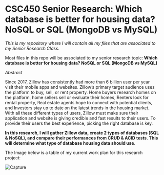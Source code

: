 # CSC450 Senior Research: Which database is better for housing data? NoSQL or SQL (MongoDB vs MySQL)

*This is my repository where I will contain all my files that are associated to my Senior Research Class.* 

Most files in this repo will be associated to my senior research topic: **Which database is better for housing data? NoSQL or SQL (MongoDB vs MySQL)**


*Abstract*

Since 2017, Zillow has consistently had more than 6 billion user per year visit their mobile apps and websites. Zillow’s primary target audience uses the platform to buy, sell, or rent property. Home buyers research homes on the platform, home sellers sell or evaluate their homes, Renters look for rental property, Real estate agents hope to connect with potential clients, and Investors stay up to date on the latest trends in the housing market. With all these different types of users, Zillow must make sure their application and website is giving credible and fast results to their users. To provide their users the best experience, picking the right database is key. 

**In this research, I will gather Zillow data, create 2 types of databases (SQL & NoSQL), and compare their performances from CRUD & ACID tests. This will determine what type of database housing data should use.**

The Image below is a table of my current work plan for this research project:

![Capture](https://user-images.githubusercontent.com/76864633/226965685-8cf7562f-610e-420a-9f1c-6b7fcdd2ba10.PNG)
